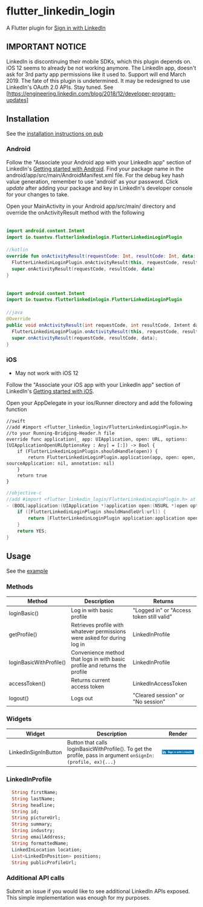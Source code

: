 # flutter_linkedin_login

A Flutter plugin for [Sign in with LinkedIn](https://developer.linkedin.com/docs/signin-with-linkedin)

## IMPORTANT NOTICE
LinkedIn is discontinuing their mobile SDKs, which this plugin depends on. iOS 12 seems to already be
not working anymore. The LinkedIn app, doesn't ask for 3rd party app
permissions like it used to. Support will end March 2019. The fate of this plugin is
undetermined. It may be redesigned to use LinkedIn's OAuth 2.0 APIs. Stay tuned.
See [https://engineering.linkedin.com/blog/2018/12/developer-program-updates]

## Installation
See the [installation instructions on pub](https://pub.dartlang.org/packages/flutter_linkedin_login#-installing-tab-)

### Android
Follow the "Associate your Android app with your LinkedIn app" section of LinkedIn's
[Getting started with Android](https://developer.linkedin.com/docs/android-sdk). 
Find your package name in the android/app/src/main/AndroidManifest.xml file.
For the debug key hash value generation, remember to use 'android' as your password.
Click *update* after adding your package and key in 
LinkedIn's developer console for your changes to take.  
  
Open your MainActivity in your Android app/src/main/ directory and override the
onActivityResult method with the following
```kotlin

import android.content.Intent
import io.tuantvu.flutterlinkedinlogin.FlutterLinkedinLoginPlugin

//kotlin
override fun onActivityResult(requestCode: Int, resultCode: Int, data: Intent?) {
  FlutterLinkedinLoginPlugin.onActivityResult(this, requestCode, resultCode, data)
  super.onActivityResult(requestCode, resultCode, data)
}
```
```java

import android.content.Intent
import io.tuantvu.flutterlinkedinlogin.FlutterLinkedinLoginPlugin

//java
@Override
public void onActivityResult(int requestCode, int resultCode, Intent data) {
  FlutterLinkedinLoginPlugin.onActivityResult(this, requestCode, resultCode, data);
  super.onActivityResult(requestCode, resultCode, data);
}
```

### iOS
* May not work with iOS 12

Follow the "Associate your iOS app with your LinkedIn app" section of LinkedIn's
[Getting started with iOS](https://developer.linkedin.com/docs/ios-sdk). 
  
Open your AppDelegate in your ios/Runner directory and add the following function
```
//swift
//add #import <flutter_linkedin_login/FlutterLinkedinLoginPlugin.h>
//to your Running-Bridging-Header.h file
override func application(_ app: UIApplication, open: URL, options: [UIApplicationOpenURLOptionsKey : Any] = [:]) -> Bool {
    if (FlutterLinkedinLoginPlugin.shouldHandle(open)) {
        return FlutterLinkedinLoginPlugin.application(app, open: open, sourceApplication: nil, annotation: nil)
    }
    return true
}
```
```objectivec
//objective-c
//add #import <flutter_linkedin_login/FlutterLinkedinLoginPlugin.h> at top of your AppDelegate.m
- (BOOL)application:(UIApplication *)application open:(NSURL *)open options:(UIApplicationOpenURLOptionsKey *)options {
    if ([FlutterLinkedinLoginPlugin shouldHandleUrl:url]) {
        return [FlutterLinkedinLoginPlugin application:application open:open sourceApplication:nil annotation: nil];
    }
    return YES;
}
```
## Usage
See the [example](https://pub.dartlang.org/packages/flutter_linkedin_login#-example-tab-)

### Methods
Method | Description | Returns    
------ | ----------- | -------    
loginBasic() | Log in with basic profile | "Logged in" or "Access token still valid"
getProfile() | Retrieves profile with whatever permissions were asked for during log in | LinkedInProfile         
loginBasicWithProfile() | Convenience method that logs in with basic profile and returns the profile | LinkedInProfile
accessToken() | Returns current access token | LinkedInAccessToken
logout() | Logs out | "Cleared session" or "No session"

### Widgets
Widget | Description | Render
------ | ----------- | ------
LinkedInSignInButton | Button that calls loginBasicWithProfile(). To get the profile, pass in argument `onSignIn: (profile, ex){...}` | ![Sign In with LinkedIn](./images/linkedin-button.png)

### LinkedInProfile
```dart
  String firstName;
  String lastName;
  String headline;
  String id;
  String pictureUrl;
  String summary;
  String industry;
  String emailAddress;
  String formattedName;
  LinkedInLocation location;
  List<LinkedInPosition> positions;
  String publicProfileUrl;
```

### Additional API calls
Submit an issue if you would like to see additional LinkedIn APIs exposed. This
simple implementation was enough for my purposes.